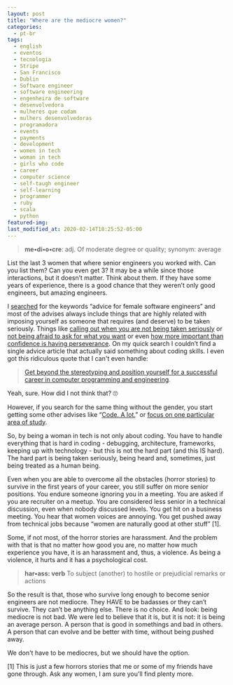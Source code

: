 ```yaml
---
layout: post
title: "Where are the mediocre women?"
categories:
  - pt-br
tags:
  - english
  - eventos
  - tecnologia
  - Stripe
  - San Francisco
  - Dublin
  - Software engineer
  - software engineering
  - engenheira de software
  - desenvolvedora
  - mulheres que codam
  - mulhers desenvolvedoras
  - programadora
  - events
  - payments
  - development
  - women in tech
  - woman in tech
  - girls who code
  - career
  - computer science
  - self-taugh engineer
  - self-learning
  - programmer
  - ruby
  - scala
  - python
featured-img: 
last_modified_at: 2020-02-14T18:25:52-05:00
---
```



> **me•di•o•cre**: adj. Of moderate degree or quality; synonym: average

List the last 3 women that where senior engineers you worked with. Can you list them? Can you even get 3? It may be a while since those interactions, but it doesn’t matter. Think about them. If they have some years of experience, there is a good chance that they weren’t only good engineers, but amazing engineers.

I [searched](https://duckduckgo.com/) for the keywords “advice for female software engineers” and most of the advises always include things that are highly related with imposing yourself as someone that requires (and deserve) to be taken seriously. Things like [calling out when you are not being taken seriously](https://www.ivanti.com/blog/the-challenges-of-being-a-woman-in-technology) or [not being afraid to ask for what you want](https://techbeacon.com/app-dev-testing/women-software-development-8-success-stories-5-tips-advancement) or even [how more important than confidence is having perseverance](https://hackbrightacademy.com/blog/12-pieces-advice-female-software-engineers/). On my quick search I couldn’t find a single advice article that actually said something about coding skills. I even got this ridiculous quote that I can't even handle:


> [Get beyond the stereotyping and position yourself for a successful career in computer programming and engineering](https://techcrunch.com/2015/07/02/tips-for-being-a-successful-female-engineer-in-silicon-valley-and-beyond/).

Yeah, sure. How did I not think that? 🙄

However, if you search for the same thing without the gender, you start getting some other advises like “[Code. A lot.](https://mashable.com/2015/08/19/software-engineer-career-advice/?europe=true)” or [focus on one particular area of study](https://www.codingdojo.com/blog/5-tips-aspiring-software-engineers).

So, by being a woman in tech is not only about coding. You have to handle everything that is hard in coding - debugging, architecture, frameworks, keeping up with technology - but this is not the hard part (and this IS hard). The hard part is being taken seriously, being heard and, sometimes, just being treated as a human being.

Even when you are able to overcome all the obstacles (horror stories) to survive in the first years of your career, you still suffer on more senior positions. You endure someone ignoring you in a meeting. You are asked if you are recruiter on a meetup. You are considered less senior in a technical discussion, even when nobody discussed levels. You get hit on a business meeting. You hear that women voices are annoying. You get pushed away from technical jobs because “women are naturally good at other stuff” [1]. 

Some, if not most, of the horror stories are harassment. And the problem with that is that no matter how good you are, no matter how much experience you have, it is an harassment and, thus, a violence.  As being a violence, it hurts and it has a psychological cost. 


> **har•ass: verb** To subject (another) to hostile or prejudicial remarks or actions

So the result is that, those who survive long enough to become senior engineers are not mediocre. They HAVE to be badasses or they can’t survive. They can’t be anything else. There is no choice.
And look: being mediocre is not bad. We were led to believe that it is, but it is not: it is being an average person. A person that is good in somethings and bad in others. A person that can evolve and be better with time, without being pushed away.

We don't have to be mediocres, but we should have the option.

[1] This is just a few horrors stories that me or some of my friends have gone through. Ask any women, I am sure you'll find plenty more. 

